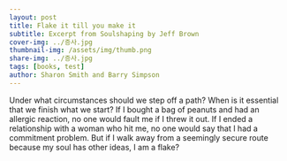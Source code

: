 ```yaml
---
layout: post
title: Flake it till you make it
subtitle: Excerpt from Soulshaping by Jeff Brown
cover-img: ../증사.jpg
thumbnail-img: /assets/img/thumb.png
share-img: ../증사.jpg
tags: [books, test]
author: Sharon Smith and Barry Simpson
---
```


Under what circumstances should we step off a path? When is it essential that we finish what we start? If I bought a bag of peanuts and had an allergic reaction, no one would fault me if I threw it out. If I ended a relationship with a woman who hit me, no one would say that I had a commitment problem. But if I walk away from a seemingly secure route because my soul has other ideas, I am a flake?

